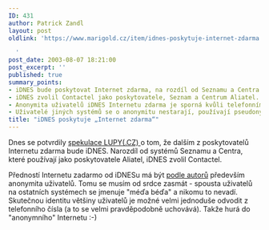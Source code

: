 ```yaml
---
ID: 431
author: Patrick Zandl
layout: post
oldlink: 'https://www.marigold.cz/item/idnes-poskytuje-internet-zdarma

  '
post_date: 2003-08-07 18:21:00
post_excerpt: ''
published: true
summary_points:
- iDNES bude poskytovat Internet zdarma, na rozdíl od Seznamu a Centra.
- iDNES zvolil Contactel jako poskytovatele, Seznam a Centrum Aliatel.
- Anonymita uživatelů iDNES Internetu zdarma je sporná kvůli telefonnímu číslu.
- Uživatelé jiných systémů se o anonymitu nestarají, používají pseudonymy.
title: "iDNES poskytuje „Internet zdarma“"
---
```


<p>
Dnes se potvrdily <A href="http://www.lupa.cz/clanek.php3?show=2921">spekulace LUPY(.CZ) </A>o tom, že dalším z poskytovatelů Internetu zdarma bude iDNES. Narozdíl od systémů Seznamu a Centra, které používají jako poskytovatele Aliatel, iDNES zvolil Contactel.</p>

<p>
Předností Internetu zadarmo od iDNESu má být <A href="http://prilohy.idnes.cz/internet/internet.asp">podle autorů</A> především anonymita uživatelů. Tomu se musím od srdce zasmát - spousta uživatelů na ostatních systémech se jmenuje "méďa béďa" a nikomu to nevadí. Skutečnou identitu většiny uživatelů je možné velmi jednoduše odvodit z telefonního čísla (a to se velmi pravděpodobně uchovává). Takže hurá do "anonymního" Internetu&#160;:-)&#160;</p>